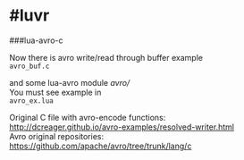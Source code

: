 #luvr
====

###lua-avro-c  

Now there is avro write/read through buffer example  
`avro_buf.c`

and some lua-avro module *avro/*  
You must see example in  
`avro_ex.lua`

Original C file with avro-encode  functions:  
http://dcreager.github.io/avro-examples/resolved-writer.html  
Avro original repositories:  
https://github.com/apache/avro/tree/trunk/lang/c  
